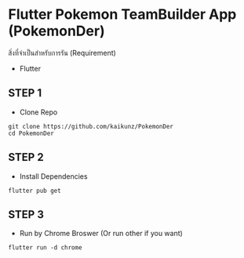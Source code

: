 # Flutter Pokemon TeamBuilder App (PokemonDer)

สิ่งที่จำเป็นสำหรับการรัน (Requirement)
- Flutter


## STEP 1 
- Clone Repo
```
git clone https://github.com/kaikunz/PokemonDer
cd PokemonDer
```

## STEP 2
- Install Dependencies
```
flutter pub get
```

## STEP 3
- Run by Chrome Broswer (Or run other if you want)
```
flutter run -d chrome
```
